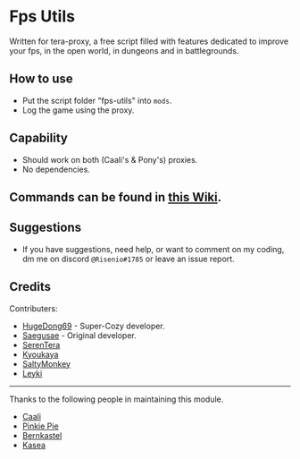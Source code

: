 # Fps Utils
  Written for tera-proxy, a free script filled with features dedicated to improve your fps, in the open world, in dungeons and in battlegrounds.

## How to use
  * Put the script folder "fps-utils" into `mods`.
  * Log the game using the proxy.

## Capability
  * Should work on both (Caali's & Pony's) proxies.
  * No dependencies.

## Commands can be found in [this Wiki](https://github.com/Risenio/fps-utils/wiki/Commands).

## Suggestions
  * If you have suggestions, need help, or want to comment on my coding, dm me on discord `@Risenio#1785` or leave an issue report.

## Credits
Contributers:
  - [HugeDong69](https://github.com/codeagon) - Super-Cozy developer.
  - [Saegusae](https://github.com/Saegusae) - Original developer.
  - [SerenTera](https://github.com/SerenTera)
  - [Kyoukaya](https://github.com/kyoukaya)
  - [SaltyMonkey](https://github.com/SaltyMonkey)
  - [Leyki](https://github.com/Leyki)

---

Thanks to the following people in maintaining this module.
  - [Caali](https://github.com/hackerman-caali)
  - [Pinkie Pie](https://github.com/pinkipi)
  - [Bernkastel](https://github.com/Bernkastel-0)
  - [Kasea](https://github.com/Kaseaa)

